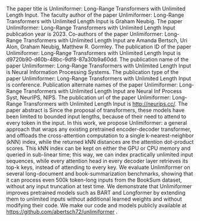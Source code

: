 The paper title is Unlimiformer: Long-Range Transformers with Unlimited Length Input.
The faculty author of the paper Unlimiformer: Long-Range Transformers with Unlimited Length Input is Graham Neubig.
The paper Unlimiformer: Long-Range Transformers with Unlimited Length Input publication year is 2023.
Co-authors of the paper Unlimiformer: Long-Range Transformers with Unlimited Length Input are Amanda Bertsch, Uri Alon, Graham Neubig, Matthew R. Gormley.
The publication ID of the paper Unlimiformer: Long-Range Transformers with Unlimited Length Input is d9720b90-d60b-48bc-9df8-87a30b9a60dd.
The publication name of the paper Unlimiformer: Long-Range Transformers with Unlimited Length Input is Neural Information Processing Systems.
The publication type of the paper Unlimiformer: Long-Range Transformers with Unlimited Length Input is conference.
Publication alternate names of the paper Unlimiformer: Long-Range Transformers with Unlimited Length Input are Neural Inf Process Syst, NeurIPS, NIPS.
The publication url of the paper Unlimiformer: Long-Range Transformers with Unlimited Length Input is http://neurips.cc/.
The paper abstract is Since the proposal of transformers, these models have been limited to bounded input lengths, because of their need to attend to every token in the input. In this work, we propose Unlimiformer: a general approach that wraps any existing pretrained encoder-decoder transformer, and offloads the cross-attention computation to a single k-nearest-neighbor (kNN) index, while the returned kNN distances are the attention dot-product scores. This kNN index can be kept on either the GPU or CPU memory and queried in sub-linear time; this way, we can index practically unlimited input sequences, while every attention head in every decoder layer retrieves its top-k keys, instead of attending to every key. We evaluate Unlimiformer on several long-document and book-summarization benchmarks, showing that it can process even 500k token-long inputs from the BookSum dataset, without any input truncation at test time. We demonstrate that Unlimiformer improves pretrained models such as BART and Longformer by extending them to unlimited inputs without additional learned weights and without modifying their code. We make our code and models publicly available at https://github.com/abertsch72/unlimiformer .
